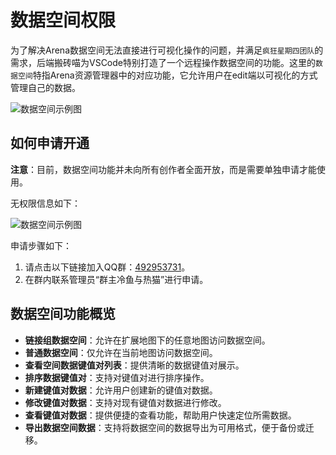 # 数据空间权限


为了解决Arena数据空间无法直接进行可视化操作的问题，并满足`疯狂星期四团队`的需求，后端搬砖喵为VSCode特别打造了一个远程操作数据空间的功能。这里的`数据空间`特指Arena资源管理器中的对应功能，它允许用户在edit端以可视化的方式管理自己的数据。

![数据空间示例图](/QQ20241224-201241.png)

## 如何申请开通


**注意**：目前，数据空间功能并未向所有创作者全面开放，而是需要单独申请才能使用。

无权限信息如下：


![数据空间示例图](/QQ20241224-193943.png)

申请步骤如下：

1. 请点击以下链接加入QQ群：[492953731](https://qm.qq.com/q/m0Ki5GqDBY)。
2. 在群内联系管理员“群主冷鱼与热猫”进行申请。

## 数据空间功能概览

- **链接组数据空间**：允许在扩展地图下的任意地图访问数据空间。
- **普通数据空间**：仅允许在当前地图访问数据空间。
- **查看空间数据键值对列表**：提供清晰的数据键值对展示。
- **排序数据键值对**：支持对键值对进行排序操作。
- **新建键值对数据**：允许用户创建新的键值对数据。
- **修改键值对数据**：支持对现有键值对数据进行修改。
- **查看键值对数据**：提供便捷的查看功能，帮助用户快速定位所需数据。
- **导出数据空间数据**：支持将数据空间的数据导出为可用格式，便于备份或迁移。